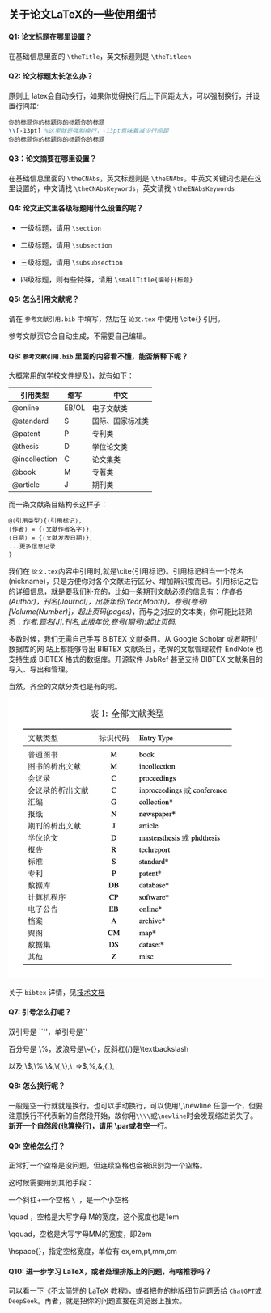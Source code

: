 ## 关于论文LaTeX的一些使用细节

#### Q1: 论文标题在哪里设置？

在基础信息里面的 `\theTitle`，英文标题则是 `\theTitleen`

#### Q2: 论文标题太长怎么办？

原则上 latex会自动换行，如果你觉得换行后上下间距太大，可以强制换行，并设置行间距:

```latex
你的标题你的标题你的标题你的标题
\\[-13pt] %这里就是强制换行，-13pt意味着减少行间距
你的标题你的标题你的标题你的标题
```

#### Q3：论文摘要在哪里设置？

在基础信息里面的 `\theCNAbs`，英文标题则是 `\theENAbs`。中英文关键词也是在这里设置的，中文请找 `\theCNAbsKeywords`，英文请找 `\theENAbsKeywords`

#### Q4: 论文正文里各级标题用什么设置的呢？

- 一级标题，请用 `\section`

- 二级标题，请用  `\subsection`

- 三级标题，请用  `\subsubsection`
- 四级标题，则有些特殊，请用 `\smallTitle{编号}{标题}`

#### Q5: 怎么引用文献呢？

请在 `参考文献引用.bib` 中填写，然后在 `论文.tex` 中使用 \cite{} 引用。

参考文献页它会自动生成，不需要自己编辑。

#### Q6: `参考文献引用.bib` 里面的内容看不懂，能否解释下呢？

大概常用的(学校文件提及)，就有如下：

| 引用类型      | 缩写  | 中文             |
| ------------- | ----- | ---------------- |
| @online       | EB/OL | 电子文献类       |
| @standard     | S     | 国际、国家标准类 |
| @patent       | P     | 专利类           |
| @thesis       | D     | 学位论文类       |
| @incollection | C     | 论文集类         |
| @book         | M     | 专著类           |
| @article      | J     | 期刊类           |

而一条文献条目结构长这样子：

```latex
@⟨引用类型⟩{⟨引用标记⟩,
⟨作者⟩ = {⟨文献作者名字⟩},
⟨日期⟩ = {⟨文献发表日期⟩},
...更多信息记录
}
```

我们在 `论文.tex`内容中引用时,就是\cite{引用标记}。引用标记相当一个花名(nickname)，只是方便你对各个文献进行区分、增加辨识度而已。引用标记之后的详细信息，就是要我们补充的，比如一条期刊文献必须的信息有：*作者名(Author)，刊名(Journal)，出版年份(Year,Month)，卷号(卷号)[Volume(Number)]，起止页码(pages)*，而与之对应的文本类，你可能比较熟悉：*作者.题名[J].刊名,出版年份,卷号(期号):起止页码.*

多数时候，我们无需自己手写 BIBTEX 文献条目。从 Google Scholar 或者期刊/数据库的网
站上都能够导出 BIBTEX 文献条目，老牌的文献管理软件 EndNote 也支持生成 BIBTEX 格式的数据库。开源软件 JabRef 甚至支持 BIBTEX 文献条目的导入、导出和管理。

当然，齐全的文献分类也是有的呢。

![文献分类](./图片/bib_gb2015.png)

关于 `bibtex` 详情，见[技术文档](https://github.com/hushidong/biblatex-gb7714-2015/blob/master/biblatex-gb7714-2015.pdf)

#### Q7: 引号怎么打呢？

双引号是 \`\`''，单引号是`'

百分号是 \\%，波浪号是\\~{}，反斜杠(/)是\textbackslash

以及 \\$,\\%,\\&,\\{,\\},\\_=>\$,%,&,{,},\_

#### Q8: 怎么换行呢？

一般是空一行就就是换行。也可以手动换行，可以使用\\\,\newline 任意一个，但要注意换行不代表新的自然段开始，故你用`\\\\`或`\newline`时会发现缩进消失了。**新开一个自然段(也算换行)，请用 \par或者空一行**。

#### Q9: 空格怎么打？

正常打一个空格是没问题，但连续空格也会被识别为一个空格。

这时候需要用到其他手段：

一个斜杠+一个空格 `\ `，是一个小空格

\quad ，空格是大写字母 M的宽度，这个宽度也是1em

\qquad，空格是大写字母MM的宽度，即2em

\hspace{}，指定空格宽度，单位有 ex,em,pt,mm,cm

#### Q10: 进一步学习 LaTeX，或者处理排版上的问题，有啥推荐吗？

可以看一下[《不太简短的 LaTeX 教程》](http://mirrors.ctan.org/info/lshort/chinese/lshort-zh-cn.pdf)，或者把你的排版细节问题丢给 `ChatGPT`或`DeepSeek`。再者，就是把你的问题直接在浏览器上搜索。

 



